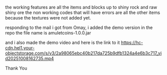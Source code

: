 the working features are all the items and blocks up to shiny rock and raw shiny ore
the non working codes that will have errors are all the other items because the textures were not added yet.


responding to the mail i got from Omay, i added the demo version in the repo the file name is amuletcoins-1.0.0.jar

and i also made the demo video and here is the link to it
https://hc-cdn.hel1.your-objectstorage.com/s/v3/2a98065ebc40b217da725b9dfb1324a4e6b3c717_vid20251008162735.mp4


Thank You
